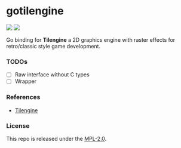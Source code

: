 # gotilengine

[![](https://img.shields.io/github/v/tag/thechampagne/gotilengine?label=version)](https://github.com/thechampagne/gotilengine/releases/latest) [![](https://img.shields.io/github/license/thechampagne/gotilengine)](https://github.com/thechampagne/gotilengine/blob/main/LICENSE)

Go binding for **Tilengine** a 2D graphics engine with raster effects for retro/classic style game development.

### TODOs
- [ ] Raw interface without C types
- [ ] Wrapper

### References
 - [Tilengine](https://github.com/megamarc/Tilengine)

### License

This repo is released under the [MPL-2.0](https://github.com/thechampagne/gotilengine/blob/main/LICENSE).
